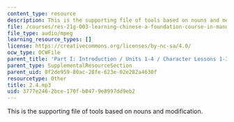 ```yaml
---
content_type: resource
description: This is the supporting file of tools based on nouns and modification.
file: /courses/res-21g-003-learning-chinese-a-foundation-course-in-mandarin-spring-2011/3777e2462bce170fb0479e8997dd9eb2_2.4.mp3
file_type: audio/mpeg
learning_resource_types: []
license: https://creativecommons.org/licenses/by-nc-sa/4.0/
ocw_type: OCWFile
parent_title: 'Part I: Introduction / Units 1-4 / Character Lessons 1-3'
parent_type: SupplementalResourceSection
parent_uid: 0f2de959-80ac-28fe-623e-02e282a4630f
resourcetype: Other
title: 2.4.mp3
uid: 3777e246-2bce-170f-b047-9e8997dd9eb2
---
```

This is the supporting file of tools based on nouns and modification.